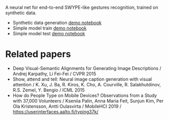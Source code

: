 A neural net for end-to-end SWYPE-like gestures recognition, trained on synthetic data.

- Synthetic data generation [demo notebook](strokes.ipynb)
- Simple model train [demo notebook](cnn-train.ipynb)
- Simple model test [demo notebook](cnn-test.ipynb)

# Related papers

- Deep Visual-Semantic Alignments for Generating Image Descriptions / Andrej Karpathy, Li Fei-Fei / CVPR 2015
- Show, attend and tell: Neural image caption generation with visual attention / K. Xu, J. Ba, R. Kiros, K. Cho, A. Courville, R. Salakhutdinov, R.S. Zemel, Y. Bengio / ICML 2015
- How do People Type on Mobile Devices? Observations from a Study with 37,000 Volunteers / Kseniia Palin, Anna Maria Feit, Sunjun Kim, Per Ola Kristensson, Antti Oulasvirta / MobileHCI 2019 / https://userinterfaces.aalto.fi/typing37k/
